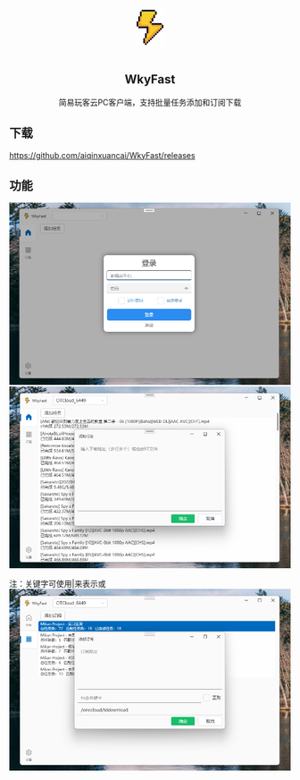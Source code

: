 
<div align="center">
<br>
<img width="48" src="./docs/images/logo.png" alt="WkyFast">
<br>
<br>
</div>
<p align="center" color="#6a737d">
<h2 align="center">WkyFast</h2>
</p>

<p align="center" color="#6a737d">
简易玩客云PC客户端，支持批量任务添加和订阅下载 <br>
</p>

## 下载
https://github.com/aiqinxuancai/WkyFast/releases

## 功能
<img src="./docs/images/wkyfast.png" alt="WkyFast">

<img src="./docs/images/wkyfast1.png" alt="WkyFast">

注：关键字可使用|来表示或
<img src="./docs/images/wkyfast2.png" alt="WkyFast">
